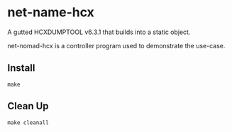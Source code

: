 net-name-hcx
==============

A gutted HCXDUMPTOOL v6.3.1 that builds into a static object. 

net-nomad-hcx is a controller program used to demonstrate the use-case.


Install
--------------

```make```

Clean Up
--------------

```make cleanall```